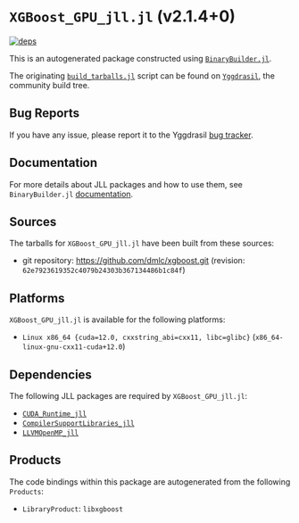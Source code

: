 # `XGBoost_GPU_jll.jl` (v2.1.4+0)

[![deps](https://juliahub.com/docs/XGBoost_GPU_jll/deps.svg)](https://juliahub.com/ui/Packages/General/XGBoost_GPU_jll/)

This is an autogenerated package constructed using [`BinaryBuilder.jl`](https://github.com/JuliaPackaging/BinaryBuilder.jl).

The originating [`build_tarballs.jl`](https://github.com/JuliaPackaging/Yggdrasil/blob/3de984216b04c1717213d0e63f7fa61d11ceab14/X/XGBoost/XGBoost_GPU/build_tarballs.jl) script can be found on [`Yggdrasil`](https://github.com/JuliaPackaging/Yggdrasil/), the community build tree.

## Bug Reports

If you have any issue, please report it to the Yggdrasil [bug tracker](https://github.com/JuliaPackaging/Yggdrasil/issues).

## Documentation

For more details about JLL packages and how to use them, see `BinaryBuilder.jl` [documentation](https://docs.binarybuilder.org/stable/jll/).

## Sources

The tarballs for `XGBoost_GPU_jll.jl` have been built from these sources:

* git repository: https://github.com/dmlc/xgboost.git (revision: `62e7923619352c4079b24303b367134486b1c84f`)

## Platforms

`XGBoost_GPU_jll.jl` is available for the following platforms:

* `Linux x86_64 {cuda=12.0, cxxstring_abi=cxx11, libc=glibc}` (`x86_64-linux-gnu-cxx11-cuda+12.0`)

## Dependencies

The following JLL packages are required by `XGBoost_GPU_jll.jl`:

* [`CUDA_Runtime_jll`](https://github.com/JuliaBinaryWrappers/CUDA_Runtime_jll.jl)
* [`CompilerSupportLibraries_jll`](https://github.com/JuliaBinaryWrappers/CompilerSupportLibraries_jll.jl)
* [`LLVMOpenMP_jll`](https://github.com/JuliaBinaryWrappers/LLVMOpenMP_jll.jl)

## Products

The code bindings within this package are autogenerated from the following `Products`:

* `LibraryProduct`: `libxgboost`
